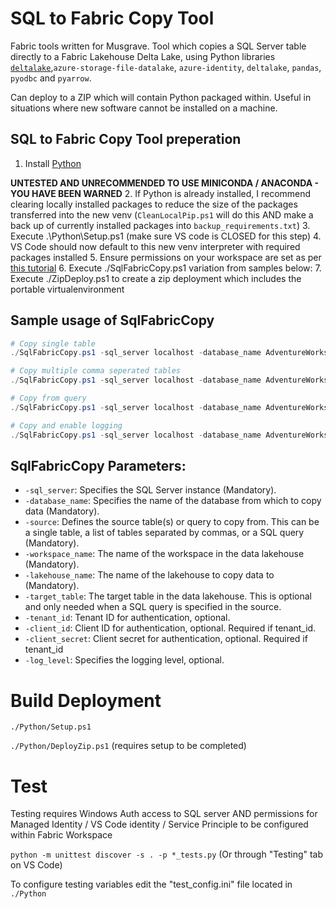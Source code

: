 # SQL to Fabric Copy Tool
Fabric tools written for Musgrave.
Tool which copies a SQL Server table directly to a Fabric Lakehouse Delta Lake, using Python libraries [`deltalake`](https://delta-io.github.io/delta-rs/),`azure-storage-file-datalake`, `azure-identity`, `deltalake`, `pandas`, `pyodbc` and `pyarrow`.

Can deploy to a ZIP which will contain Python packaged within. Useful in situations where new software cannot be installed on a machine.

## SQL to Fabric Copy Tool preperation
1.	Install [Python](https://www.python.org/downloads/) 

 __**UNTESTED AND UNRECOMMENDED TO USE MINICONDA / ANACONDA - YOU HAVE BEEN WARNED**__
2.	If Python is already installed, I recommend clearing locally installed packages to reduce the size of the packages transferred into the new venv (`CleanLocalPip.ps1` will do this AND make a back up of currently installed packages into `backup_requirements.txt`)
3.	Execute .\Python\Setup.ps1 (make sure VS code is CLOSED for this step)
4.  VS Code should now default to this new venv interpreter with required packages installed
5.  Ensure permissions on your workspace are set as per [this tutorial](PREPARE.md)
6.  Execute ./SqlFabricCopy.ps1 variation from samples below:
7.  Execute ./ZipDeploy.ps1 to create a zip deployment which includes the portable virtualenvironment

## Sample usage of SqlFabricCopy
```powershell
# Copy single table
./SqlFabricCopy.ps1 -sql_server localhost -database_name AdventureWorksDW -source aw.DimCurrency -workspace_name "FabricDW [Dev]" -lakehouse_name FabricLH 

# Copy multiple comma seperated tables
./SqlFabricCopy.ps1 -sql_server localhost -database_name AdventureWorksDW -source "aw.DimCurrency,aw.DimAccount"  -workspace_name "FabricDW [Dev]" -lakehouse_name FabricLH 

# Copy from query
./SqlFabricCopy.ps1 -sql_server localhost -database_name AdventureWorksDW -source "SELECT * FROM aw.DimAccount" -target_table DimAccount -workspace_name "FabricDW [Dev]" -lakehouse_name FabricLH 

# Copy and enable logging
./SqlFabricCopy.ps1 -sql_server localhost -database_name AdventureWorksDW -source "aw.DimCurrency,aw.DimAccount"  -workspace_name "FabricDW [Dev]" -lakehouse_name FabricLH -log_level DEBUG
```

## SqlFabricCopy Parameters:
- `-sql_server`: Specifies the SQL Server instance (Mandatory).
- `-database_name`: Specifies the name of the database from which to copy data (Mandatory).
- `-source`: Defines the source table(s) or query to copy from. This can be a single table, a list of tables separated by commas, or a SQL query (Mandatory).
- `-workspace_name`: The name of the workspace in the data lakehouse (Mandatory).
- `-lakehouse_name`: The name of the lakehouse to copy data to (Mandatory).
- `-target_table`: The target table in the data lakehouse. This is optional and only needed when a SQL query is specified in the source.
- `-tenant_id`: Tenant ID for authentication, optional. 
- `-client_id`: Client ID for authentication, optional. Required if tenant_id.
- `-client_secret`: Client secret for authentication, optional. Required if tenant_id
- `-log_level`: Specifies the logging level, optional.

# Build Deployment
`./Python/Setup.ps1` 

`./Python/DeployZip.ps1` (requires setup to be completed)

# Test
Testing requires Windows Auth access to SQL server AND permissions for Managed Identity / VS Code identity / Service Principle to be configured within Fabric Workspace

`python -m unittest discover -s . -p *_tests.py` (Or through "Testing" tab on VS Code)

To configure testing variables edit the "test_config.ini" file located in `./Python`


